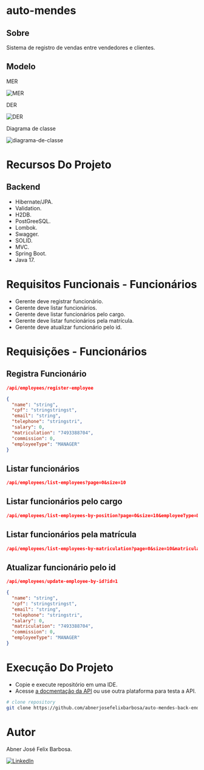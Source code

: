 # auto-mendes

## Sobre

Sistema de registro de vendas entre vendedores e clientes.

## Modelo

MER

![MER](https://github.com/user-attachments/assets/3118aba3-06b1-4eba-9959-c660fc535585)

DER

![DER](https://github.com/user-attachments/assets/512fadd3-5711-4ac2-91c8-65456148f9f1)

Diagrama de classe

![diagrama-de-classe](https://github.com/user-attachments/assets/fa7f3c99-a826-47d0-883c-ae41acd962da)

# Recursos Do Projeto

## Backend

- Hibernate/JPA.
- Validation.
- H2DB.
- PostGreeSQL.
- Lombok.
- Swagger.
- SOLID.
- MVC.
- Spring Boot.
- Java 17.

# Requisitos Funcionais - Funcionários 

- Gerente deve registrar funcionário.
- Gerente deve listar funcionários.
- Gerente deve listar funcionários pelo cargo.
- Gerente deve listar funcionários pela matrícula.
- Gerente deve atualizar funcionário pelo id.

# Requisições - Funcionários

## Registra Funcionário

```JSON
/api/employees/register-employee

{
  "name": "string",
  "cpf": "stringstringst",
  "email": "string",
  "telephone": "stringstri",
  "salary": 0,
  "matriculation": "7493388704",
  "commission": 0,
  "employeeType": "MANAGER"
}
```

## Listar funcionários

```JSON
/api/employees/list-employees?page=0&size=10
```

## Listar funcionários pelo cargo

```JSON
/api/employees/list-employees-by-position?page=0&size=10&employeeType=DEPUTY_MANAGER
```

## Listar funcionários pela matrícula

```JSON
/api/employees/list-employees-by-matriculation?page=0&size=10&matriculation=1 
```

## Atualizar funcionário pelo id

```JSON
/api/employees/update-employee-by-id?id=1

{
  "name": "string",
  "cpf": "stringstringst",
  "email": "string",
  "telephone": "stringstri",
  "salary": 0,
  "matriculation": "7493388704",
  "commission": 0,
  "employeeType": "MANAGER"
}
```

# Execução Do Projeto

- Copie e execute repositório em uma IDE.
- Acesse [a docmentação da API](http://localhost:8080/swagger-ui/index.html) ou use outra plataforma para testa a API.

```bash
# clone repository
git clone https://github.com/abnerjosefelixbarbosa/auto-mendes-back-end-java.git
```

# Autor

Abner José Felix Barbosa.

[![LinkedIn](https://img.shields.io/badge/LinkedIn-0077B5?style=for-the-badge&logo=linkedin&logoColor=white)](https://www.linkedin.com/in/abner-jose-feliz-barbosa/)


